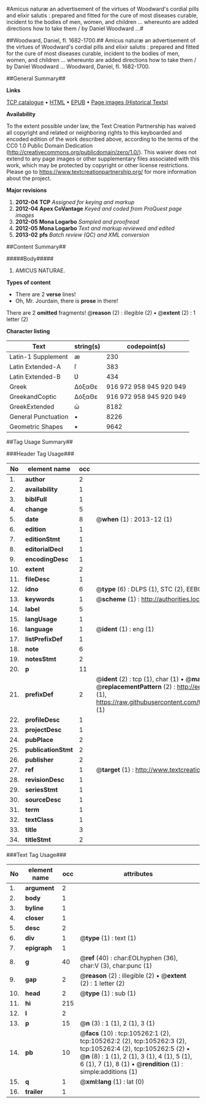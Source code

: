 #Amicus naturæ an advertisement of the virtues of Woodward's cordial pills and elixir salutis : prepared and fitted for the cure of most diseases curable, incident to the bodies of men, women, and children ... whereunto are added directions how to take them / by Daniel Woodward ...#

##Woodward, Daniel, fl. 1682-1700.##
Amicus naturæ an advertisement of the virtues of Woodward's cordial pills and elixir salutis : prepared and fitted for the cure of most diseases curable, incident to the bodies of men, women, and children ... whereunto are added directions how to take them / by Daniel Woodward ...
Woodward, Daniel, fl. 1682-1700.

##General Summary##

**Links**

[TCP catalogue](http://www.ota.ox.ac.uk/tcp/)  • 
[HTML](http://tei.it.ox.ac.uk/tcp/Texts-HTML/free/A66/A66989.html)  • 
[EPUB](http://tei.it.ox.ac.uk/tcp/Texts-EPUB/free/A66/A66989.epub) • 
[Page images (Historical Texts)](https://historicaltexts.jisc.ac.uk/eebo-16288997e)

**Availability**

To the extent possible under law, the Text Creation Partnership has waived all copyright and related or neighboring rights to this keyboarded and encoded edition of the work described above, according to the terms of the CC0 1.0 Public Domain Dedication (http://creativecommons.org/publicdomain/zero/1.0/). This waiver does not extend to any page images or other supplementary files associated with this work, which may be protected by copyright or other license restrictions. Please go to https://www.textcreationpartnership.org/ for more information about the project.

**Major revisions**

1. __2012-04__ __TCP__ *Assigned for keying and markup*
1. __2012-04__ __Apex CoVantage__ *Keyed and coded from ProQuest page images*
1. __2012-05__ __Mona Logarbo__ *Sampled and proofread*
1. __2012-05__ __Mona Logarbo__ *Text and markup reviewed and edited*
1. __2013-02__ __pfs__ *Batch review (QC) and XML conversion*

##Content Summary##

#####Body#####

1. AMICUS NATURAE.

**Types of content**

  * There are 2 **verse** lines!
  * Oh, Mr. Jourdain, there is **prose** in there!

There are 2 **omitted** fragments! 
 @__reason__ (2) : illegible (2)  •  @__extent__ (2) : 1 letter (2)

**Character listing**


|Text|string(s)|codepoint(s)|
|---|---|---|
|Latin-1 Supplement|æ|230|
|Latin Extended-A|ſ|383|
|Latin Extended-B|Ʋ|434|
|Greek|ΔόξαΘε|916 972 958 945 920 949|
|GreekandCoptic|ΔόξαΘε|916 972 958 945 920 949|
|GreekExtended|ῶ|8182|
|General Punctuation|•|8226|
|Geometric Shapes|▪|9642|

##Tag Usage Summary##

###Header Tag Usage###

|No|element name|occ|attributes|
|---|---|---|---|
|1.|__author__|2||
|2.|__availability__|1||
|3.|__biblFull__|1||
|4.|__change__|5||
|5.|__date__|8| @__when__ (1) : 2013-12 (1)|
|6.|__edition__|1||
|7.|__editionStmt__|1||
|8.|__editorialDecl__|1||
|9.|__encodingDesc__|1||
|10.|__extent__|2||
|11.|__fileDesc__|1||
|12.|__idno__|6| @__type__ (6) : DLPS (1), STC (2), EEBO-CITATION (1), OCLC (1), VID (1)|
|13.|__keywords__|1| @__scheme__ (1) : http://authorities.loc.gov/ (1)|
|14.|__label__|5||
|15.|__langUsage__|1||
|16.|__language__|1| @__ident__ (1) : eng (1)|
|17.|__listPrefixDef__|1||
|18.|__note__|6||
|19.|__notesStmt__|2||
|20.|__p__|11||
|21.|__prefixDef__|2| @__ident__ (2) : tcp (1), char (1)  •  @__matchPattern__ (2) : ([0-9\-]+):([0-9IVX]+) (1), (.+) (1)  •  @__replacementPattern__ (2) : http://eebo.chadwyck.com/downloadtiff?vid=$1&page=$2 (1), https://raw.githubusercontent.com/textcreationpartnership/Texts/master/tcpchars.xml#$1 (1)|
|22.|__profileDesc__|1||
|23.|__projectDesc__|1||
|24.|__pubPlace__|2||
|25.|__publicationStmt__|2||
|26.|__publisher__|2||
|27.|__ref__|1| @__target__ (1) : http://www.textcreationpartnership.org/docs/. (1)|
|28.|__revisionDesc__|1||
|29.|__seriesStmt__|1||
|30.|__sourceDesc__|1||
|31.|__term__|1||
|32.|__textClass__|1||
|33.|__title__|3||
|34.|__titleStmt__|2||


###Text Tag Usage###

|No|element name|occ|attributes|
|---|---|---|---|
|1.|__argument__|2||
|2.|__body__|1||
|3.|__byline__|1||
|4.|__closer__|1||
|5.|__desc__|2||
|6.|__div__|1| @__type__ (1) : text (1)|
|7.|__epigraph__|1||
|8.|__g__|40| @__ref__ (40) : char:EOLhyphen (36), char:V (3), char:punc (1)|
|9.|__gap__|2| @__reason__ (2) : illegible (2)  •  @__extent__ (2) : 1 letter (2)|
|10.|__head__|2| @__type__ (1) : sub (1)|
|11.|__hi__|215||
|12.|__l__|2||
|13.|__p__|15| @__n__ (3) : 1 (1), 2 (1), 3 (1)|
|14.|__pb__|10| @__facs__ (10) : tcp:105262:1 (2), tcp:105262:2 (2), tcp:105262:3 (2), tcp:105262:4 (2), tcp:105262:5 (2)  •  @__n__ (8) : 1 (1), 2 (1), 3 (1), 4 (1), 5 (1), 6 (1), 7 (1), 8 (1)  •  @__rendition__ (1) : simple:additions (1)|
|15.|__q__|1| @__xml:lang__ (1) : lat (0)|
|16.|__trailer__|1||
